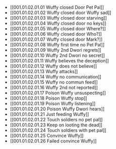- [[001.01.02.01.01 Wuffy closed Door Pet Pal]]
- [[001.01.02.01.02 Wuffy closed door Wuffy sad]]
- [[001.01.02.01.03 Wuffy closed door starving]]
- [[001.01.02.01.04 Wuffy closed door no keys]]
- [[001.01.02.01.05 Wuffy closed door Where?]]
- [[001.01.02.01.06 Wuffy closed door Who?]]
- [[001.01.02.01.07 Wuffy closed door Mark?]]
- [[001.01.02.01.08 Wuffy first time no Pet Pal]]
- [[001.01.02.01.09 Wuffy 2nd Dwori regrets]]
- [[001.01.02.01.10 Wuffy 2nd Dwori no secret]]
- [[001.01.02.01.11 Wuffy believes the deception]]
- [[001.01.02.01.12 Wuffy does not believe]]
- [[001.01.02.01.13 Wuffy attacks]]
- [[001.01.02.01.14 Wuffy no communication]]
- [[001.01.02.01.15 Wuffy no commun feed]]
- [[001.01.02.01.16 Wuffy 2nd not reported]]
- [[001.01.02.01.17 Poison Wuffy unsuspecting]]
- [[001.01.02.01.18 Poison Wuffy stop]]
- [[001.01.02.01.19 Poison Wuffy listening]]
- [[001.01.02.01.20 Poison Wuffy Dwori hears]]
- [[001.01.02.01.21 Just feeding Wuffy]]
- [[001.01.02.01.22 Touch soldiers no pet pal]]
- [[001.01.02.01.23 Keep on looting the dead]]
- [[001.01.02.01.24 Touch soldiers with pet pal]]
- [[001.01.02.01.25 Convince Wuffy]]
- [[001.01.02.01.26 Failed convince Wuffy]]